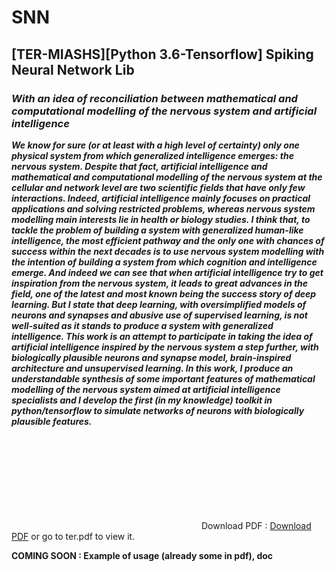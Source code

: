 # SNN
## [TER-MIASHS][Python 3.6-Tensorflow] Spiking Neural Network Lib

### _With an idea of reconciliation between mathematical and computational modelling of the nervous system and artificial intelligence_

___We know for sure (or at least with a high level of certainty) only one physical system from which generalized intelligence emerges: the nervous system. Despite that fact, artificial intelligence and mathematical and computational  modelling of the nervous system at the cellular and network level are two scientific fields that have only few interactions. Indeed, artificial intelligence mainly focuses on practical applications and solving restricted problems, whereas nervous system modelling main interests lie in health or biology studies. I think that, to tackle the problem of building a system with generalized human-like intelligence, the most efficient pathway and the only one with chances of success within the next decades is to use nervous system modelling with the intention of building a system from which cognition and intelligence emerge. And indeed we can see that when artificial intelligence try to get inspiration from the nervous system, it leads to great advances in the field, one of the latest and most known being the success story of deep learning. But I state that deep learning, with oversimplified models of neurons and synapses and abusive use of supervised learning, is not well-suited as it stands to produce a system with generalized intelligence. This work is an attempt to participate in taking the idea of artificial intelligence inspired by the nervous system a step further, with biologically plausible neurons and synapse model, brain-inspired architecture and unsupervised learning. In this work, I produce an understandable synthesis of some important features of mathematical modelling of the nervous system aimed at artificial intelligence specialists and I develop the first (in my knowledge) toolkit in python/tensorflow to simulate networks of neurons with biologically plausible features.___

<object data="https://github.com/ArnoGranier/SNN/files/2000196/ter.pdf" type="application/pdf" width="700px" height="700px">
    <embed src="https://github.com/ArnoGranier/SNN/files/2000196/ter.pdf">
        Download PDF : <a href="https://github.com/ArnoGranier/SNN/files/2000196/ter.pdf">Download PDF</a> or go to ter.pdf to view it.</p>
    </embed>
</object>

__COMING SOON : Example of usage (already some in pdf), doc__
